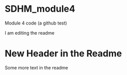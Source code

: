 # SDHM_module4
Module 4 code (a github test)

I am editing the readme

# New Header in the Readme

Some more text in the readme
